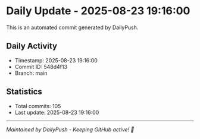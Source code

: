 # Daily Update - 2025-08-23 19:16:00

This is an automated commit generated by DailyPush.

## Daily Activity
- Timestamp: 2025-08-23 19:16:00
- Commit ID: 548d4f13
- Branch: main

## Statistics
- Total commits: 105
- Last update: 2025-08-23 19:16:00

---
*Maintained by DailyPush - Keeping GitHub active! 🚀*
